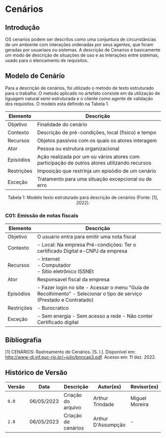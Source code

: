 # Cenários

## Introdução

OS cenarios podem ser descritos como uma conjuntura de circunstâncias de um ambiente com interações ordenadas por seus agentes, que foram geradas por usuariaos ou sistemas. A descrição de Cenarios é basicamente um modo de descrição de situações de uso e as interações entre sistemas, usado para o elencamento de requisitos. 


## Modelo de Cenário

Para a descrição de cenários, foi utilizado o metodo de texto estruturado para o trabalho. O metodo aplicado no artefato consiste em da utilização de liguagem natural semi-estruturada e o cliente como agente de validação dos requisitos. O modelo esta definido na Tabela 1.

| Elemento   | Descrição      |
| ---------- | ----------- |
| Objetivo   | Finalidade do cenário       |
| Contexto   | Descrição de pré-condições, local (físico) e tempo    |
| Recursos   | Objetos passivos com os quais os atores interagem     |
| Ator       | Pessoa ou estrutura organizacional       |
| Episódios  | Ação realizada por um ou vários atores com participação de outros atores utilizando recursos |
| Restrições | Imposição que restrinja um episódio de um cenário     |
| Exceção    | Tratamento para uma situação excepcional ou de erro   |

<div style="text-align: center">
<p> Tabela 1: Modelo texto estruturado para descrição de cenários (Fonte: [1], 2022).</p>
</div>


### C01: Emissão de notas fiscais

| Elemento   | Descrição     |
| ---------- | --- |
| Objetivo   | O usuario entra para emitir uma nota fiscal           |
| Contexto   | - Local: Na empresa Pré-condições:  Ter o certificado Digital e-CNPJ da empresa       |
| Recursos   | - Internet <br> - Computador <br> - Sítio eletrônico ISSNEt      |
| Ator       | Responsavel fiscal da empresa          |
| Episódios  | - Fazer login no site - Acessar o menu "Guia de Recolhimento" - Selecionar o tipo de serviço (Prestado e Contratado)  |
| Restrições | -    Burocratico       |
| Exceção    | - Sem energia - Sem acesso a rede - Não conter Certificado digital          |

## Bibliografia


[1] CENÁRIOS: Rastreamento de Cenários. [S. l.]. Disponível em: <http://www-di.inf.puc-rio.br/~julio/bnncap3.pdf>. Acesso em: 11 dez. 2022.

## Histórico de Versão

| Versão | Data  | Descrição   | Autor(es)     | Revisor(es)   |
| ------ | ----- | ------------- | ------------- | ------------- |
| `0.0`      |  06/05/2023 | Criação do arquivo   | Arthur Trindade                | Miguel Moreira |
| `2.0`  | 06/05/2023 | Criação de cenários | Arthur D'Assumpção | - |
